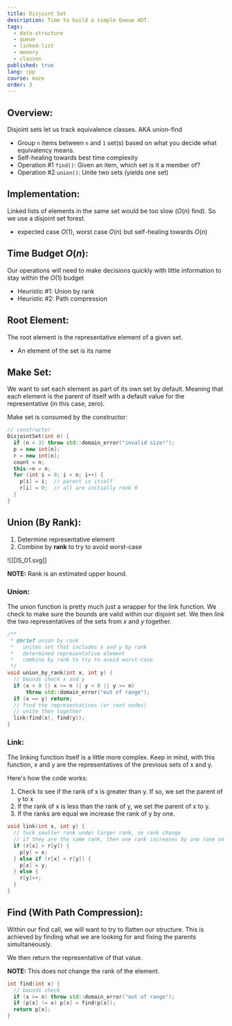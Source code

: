 ```yaml
---
title: Disjoint Set
description: Time to build a simple Queue ADT.
tags:
  - data-structure
  - queue
  - linked-list
  - memory
  - classes
published: true
lang: cpp
course: maze
order: 3
---
```


## Overview:
Disjoint sets let us track equivalence classes. AKA union-find
- Group `n` items between `n` and `1` set(s) based on what you decide what equivalency means.
- Self-healing towards best time complexity
- Operation #1 `find()`: Given an item, which set is it a member of?
- Operation #2 `union()`: Unite two sets (yields one set)

## Implementation:
Linked lists of elements in the same set would be too slow ($O(n)$ find). So we use a disjoint set forest.
- expected case $O(1)$, worst case $O(n)$ but self-healing towards $O(n)$

## Time Budget $O(n)$:
Our operations will need to make decisions quickly with little information to stay within the $O(1)$ budget
- Heuristic #1: Union by rank
- Heuristic #2: Path compression

## Root Element:
The root element is the representative element of a given set.
- An element of the set is its name

## Make Set:
We want to set each element as part of its own set by default. Meaning that each element is the parent of itself with a default value for the representative (in this case, zero).

Make set is consumed by the constructor:

```cpp
// constructor
DisjointSet(int n) {
  if (n < 3) throw std::domain_error("invalid size!");
  p = new int[n];
  r = new int[n];
  count = n;
  this->n = n;
  for (int i = 0; i < n; i++) {
    p[i] = i;  // parent is itself
    r[i] = 0;  // all are initially rank 0
  }
}
```

## Union (By Rank):
1. Determine representative element
2. Combine by **rank** to try to avoid worst-case

![[DS_01.svg]]

**NOTE:** Rank is an estimated upper bound.

### Union:
The union function is pretty much just a wrapper for the link function. We check to make sure the bounds are valid within our disjoint set. We then _link_ the two representatives of the sets from $x$ and $y$ together.

```cpp
/**
 * @brief union by rank
 *   unites set that includes x and y by rank
 *   determined representative element
 *   combine by rank to try to avoid worst-case
 */
void union_by_rank(int x, int y) {
  // bounds check x and y
  if (x < 0 || x >= n || y < 0 || y >= n)
	  throw std::domain_error("out of range");
  if (x == y) return;
  // find the representatives (or root nodes)
  // unite then together
  link(find(x), find(y));
}
```

### Link:
The linking function itself is a little more complex. Keep in mind, with this function, x and y are the representatives of the previous sets of x and y.

Here's how the code works:
1. Check to see if the rank of x is greater than y. If so, we set the parent of y to x
2. If the rank of x is less than the rank of y, we set the parent of x to y.
3. If the ranks are equal we increase the rank of y by one.

```cpp
void link(int x, int y) {
  // tuck smaller rank under larger rank, no rank change
  // if they are the same rank, then one rank increases by one (one on top)
  if (r[x] > r[y]) {
    p[y] = x;
  } else if (r[x] < r[y]) {
    p[x] = y;
  } else {
    r[y]++;
  }
}
```

## Find (With Path Compression):
Within our find call, we will want to try to flatten our structure. This is achieved by finding what we are looking for and fixing the parents simultaneously.

We then return the representative of that value.

**NOTE:** This does not change the rank of the element.

```cpp
int find(int x) {
  // bounds check
  if (x >= n) throw std::domain_error("out of range");
  if (p[x] != x) p[x] = find(p[x]);
  return p[x];
}
```
